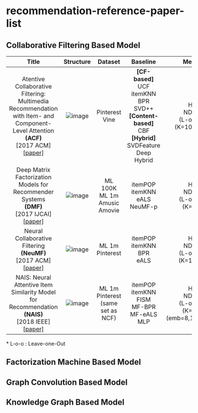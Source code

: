 # recommendation-reference-paper-list

## Collaborative Filtering Based Model
|Title|Structure|Dataset|Baseline|Metric|
|:---:|:---:|:---:|:---:|:---:|
|Atentive Collaborative Filtering: Multimedia Recommendation with Item- and Component-Level Attention </br> **(ACF)**</br> [2017 ACM] </br>[[paper]][1]|![image](https://user-images.githubusercontent.com/67678405/120065206-1178c480-c0ab-11eb-8357-2097d3b3ff5c.png)|Pinterest</br>Vine|**[CF-based]**</br>UCF</br>itemKNN</br>BPR</br>SVD++</br>**[Content-based]**</br>CBF</br>**[Hybrid]**</br>SVDFeature</br>Deep Hybrid|HR</br>NDCG</br>(L-o-o\*)</br>(K=10~100)|
|Deep Matrix Factorization Models for Recommender Systems </br> **(DMF)** </br> [2017 IJCAI] </br> [[paper]][2]|![image](https://user-images.githubusercontent.com/67678405/121487195-d19bd080-ca0c-11eb-81b0-9f6fcbe6bf0b.png)|ML 100K</br>ML 1m</br>Amusic</br>Amovie|itemPOP</br>itemKNN</br>eALS</br>NeuMF-p|HR</br>NDCG</br>(L-o-o\*)</br>(K=10)|
|Neural Collaborative Filtering </br> **(NeuMF)** </br> [2017 ACM] </br> [[paper]][3] |![image](https://user-images.githubusercontent.com/67678405/121765576-d5ebf900-cb86-11eb-8c77-59cb37adf873.png)|ML 1m</br>Pinterest|itemPOP</br>itemKNN</br>BPR</br>eALS|HR</br>NDCG</br>(L-o-o\*)</br>(K=1~10)|
|NAIS: Neural Attentive Item Similarity Model for Recommendation</br>**(NAIS)**</br>[2018 IEEE]</br>[[paper]][4]|![image](https://user-images.githubusercontent.com/67678405/121794784-22e2d480-cc46-11eb-9d56-4e46e7c9bde9.png)|ML 1m</br>Pinterest</br>(same set as NCF)|itemPOP</br>itemKNN</br>FISM</br>MF-BPR</br>MF-eALS</br>MLP|HR</br>NDCG</br>(L-o-o\*)</br>(K=10)</br>(emb=8,16,32,64)|

\* L-o-o : Leave-one-Out

## Factorization Machine Based Model


## Graph Convolution Based Model


## Knowledge Graph Based Model



[1]:https://dl.acm.org/doi/abs/10.1145/3077136.3080797
[2]:https://www.ijcai.org/Proceedings/2017/0447.pdf
[3]:https://dl.acm.org/doi/abs/10.1145/3038912.3052569
[4]:https://ieeexplore.ieee.org/abstract/document/8352808?casa_token=QCrRbXoN_JIAAAAA:OjexoCw7_DOsLmnjQ-5iDJ85cUOIEYlBsoEOtwsbjZy9Wh41gIds6gTDA9u9oyOME8-5TUVlSbg
